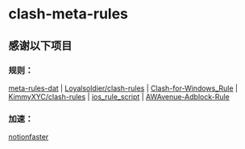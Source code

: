 # clash-meta-rules

## 感谢以下项目

### 规则：

[meta-rules-dat](https://github.com/MetaCubeX/meta-rules-dat)
|
[Loyalsoldier/clash-rules](https://github.com/Loyalsoldier/clash-rules)
|
[Clash-for-Windows_Rule](https://github.com/Z-Siqi/Clash-for-Windows_Rule)
|
[KimmyXYC/clash-rules](https://github.com/KimmyXYC/clash-rules)
|
[ios_rule_script](https://github.com/blackmatrix7/ios_rule_script)
|
[AWAvenue-Adblock-Rule](https://github.com/TG-Twilight/AWAvenue-Adblock-Rule)

### 加速：

[notionfaster](https://www.notionfaster.org/)